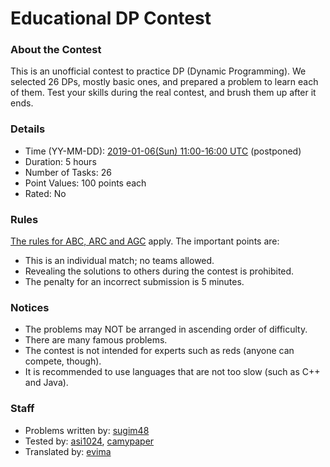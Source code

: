 # Educational DP Contest

### About the Contest
This is an unofficial contest to practice DP (Dynamic Programming). We selected 26 DPs, mostly basic ones, and prepared a problem to learn each of them. Test your skills during the real contest, and brush them up after it ends.

### Details
* Time (YY-MM-DD): [2019-01-06(Sun) 11:00-16:00 UTC](https://www.timeanddate.com/worldclock/fixedtime.html?iso=20190106T11&ah=5) (postponed)
* Duration: 5 hours
* Number of Tasks: 26
* Point Values: 100 points each
* Rated: No

### Rules
[The rules for ABC, ARC and AGC](https://atcoder.jp/contests/dp/rule) apply. The important points are:

* This is an individual match; no teams allowed.
* Revealing the solutions to others during the contest is prohibited.
* The penalty for an incorrect submission is 5 minutes.

### Notices
* The problems may NOT be arranged in ascending order of difficulty.
* There are many famous problems.
* The contest is not intended for experts such as reds (anyone can compete, though).
* It is recommended to use languages that are not too slow (such as C++ and Java).

### Staff
* Problems written by: [sugim48](https://atcoder.jp/user/sugim48)
* Tested by: [asi1024](https://atcoder.jp/user/asi1024), [camypaper](https://atcoder.jp/user/camypaper)
* Translated by: [evima](https://atcoder.jp/user/evima)
